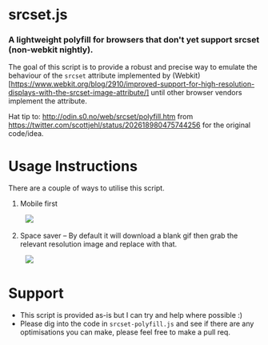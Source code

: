 # srcset.js

### A lightweight polyfill for browsers that don't yet support srcset (non-webkit nightly).

The goal of this script is to provide a robust and precise way to emulate the behaviour of the `srcset` attribute implemented by (Webkit)[https://www.webkit.org/blog/2910/improved-support-for-high-resolution-displays-with-the-srcset-image-attribute/] until other browser vendors implement the attribute.

Hat tip to: http://odin.s0.no/web/srcset/polyfill.htm from https://twitter.com/scottjehl/status/202618980475744256 for the original code/idea.

Usage Instructions
======

There are a couple of ways to utilise this script.

1. Mobile first
<pre>
	<img src="mobile-image.gif" srcset="larger-image.gif 2x, even-larger-image.gif 3x">
</pre>

2. Space saver – By default it will download a blank gif then grab the relevant resolution image and replace with that.
<pre>
	<img src="spacer.gif" srcset="mobile-image.gif 1x, larger-image.gif 2x, even-larger-image.gif 3x">
</pre>


Support
======
- This script is provided as-is but I can try and help where possible :)
- Please dig into the code in `srcset-polyfill.js` and see if there are any optimisations you can make, please feel free to make a pull req.

